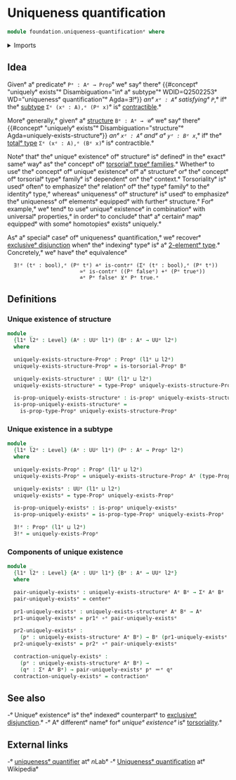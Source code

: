# Uniqueness quantification

```agda
module foundation.uniqueness-quantificationᵉ where
```

<details><summary>Imports</summary>

```agda
open import foundation.dependent-pair-typesᵉ
open import foundation.torsorial-type-familiesᵉ
open import foundation.universe-levelsᵉ

open import foundation-core.contractible-typesᵉ
open import foundation-core.function-typesᵉ
open import foundation-core.identity-typesᵉ
open import foundation-core.propositionsᵉ
```

</details>

## Idea

Givenᵉ aᵉ predicateᵉ `Pᵉ : Aᵉ → Prop`ᵉ weᵉ sayᵉ thereᵉ
{{#conceptᵉ "uniquelyᵉ exists"ᵉ Disambiguation="inᵉ aᵉ subtype"ᵉ WDID=Q2502253ᵉ WD="uniquenessᵉ quantification"ᵉ Agda=∃!ᵉ}}
_anᵉ `xᵉ : A`ᵉ satisfyingᵉ `P`_,ᵉ ifᵉ theᵉ [subtype](foundation-core.subtypes.mdᵉ)
`Σᵉ (xᵉ : A),ᵉ (Pᵉ x)`ᵉ isᵉ [contractible](foundation-core.contractible-types.md).ᵉ

Moreᵉ generally,ᵉ givenᵉ aᵉ [structure](foundation.structure.mdᵉ) `Bᵉ : Aᵉ → 𝒰`ᵉ weᵉ sayᵉ
thereᵉ
{{#conceptᵉ "uniquelyᵉ exists"ᵉ Disambiguation="structure"ᵉ Agda=uniquely-exists-structureᵉ}}
_anᵉ `xᵉ : A`ᵉ andᵉ aᵉ `yᵉ : Bᵉ x`_,ᵉ ifᵉ theᵉ
[totalᵉ type](foundation.dependent-pair-types.mdᵉ) `Σᵉ (xᵉ : A),ᵉ (Bᵉ x)`ᵉ isᵉ
contractible.ᵉ

Noteᵉ thatᵉ theᵉ uniqueᵉ existenceᵉ ofᵉ structureᵉ isᵉ definedᵉ in theᵉ exactᵉ sameᵉ wayᵉ asᵉ
theᵉ conceptᵉ ofᵉ
[torsorialᵉ typeᵉ families](foundation-core.torsorial-type-families.md).ᵉ Whetherᵉ
to useᵉ theᵉ conceptᵉ ofᵉ uniqueᵉ existenceᵉ ofᵉ aᵉ structureᵉ orᵉ theᵉ conceptᵉ ofᵉ
torsorialᵉ typeᵉ familyᵉ isᵉ dependentᵉ onᵉ theᵉ context.ᵉ Torsorialityᵉ isᵉ usedᵉ oftenᵉ to
emphasizeᵉ theᵉ relationᵉ ofᵉ theᵉ typeᵉ familyᵉ to theᵉ identityᵉ type,ᵉ whereasᵉ
uniquenessᵉ ofᵉ structureᵉ isᵉ usedᵉ to emphasizeᵉ theᵉ uniquenessᵉ ofᵉ elementsᵉ equippedᵉ
with furtherᵉ structure.ᵉ Forᵉ example,ᵉ weᵉ tendᵉ to useᵉ uniqueᵉ existenceᵉ in
combinationᵉ with universalᵉ properties,ᵉ in orderᵉ to concludeᵉ thatᵉ aᵉ certainᵉ mapᵉ
equippedᵉ with someᵉ homotopiesᵉ existsᵉ uniquely.ᵉ

Asᵉ aᵉ specialᵉ caseᵉ ofᵉ uniquenessᵉ quantification,ᵉ weᵉ recoverᵉ
[exclusiveᵉ disjunction](foundation.exclusive-disjunction.mdᵉ) whenᵉ theᵉ indexingᵉ
typeᵉ isᵉ aᵉ [2-elementᵉ type](univalent-combinatorics.2-element-types.md).ᵉ
Concretely,ᵉ weᵉ haveᵉ theᵉ equivalenceᵉ

```text
  ∃!ᵉ (tᵉ : bool),ᵉ (Pᵉ tᵉ) ≐ᵉ is-contrᵉ (Σᵉ (tᵉ : bool),ᵉ (Pᵉ tᵉ))
                       ≃ᵉ is-contrᵉ ((Pᵉ falseᵉ) +ᵉ (Pᵉ trueᵉ))
                       ≐ᵉ Pᵉ falseᵉ ⊻ᵉ Pᵉ true.ᵉ
```

## Definitions

### Unique existence of structure

```agda
module _
  {l1ᵉ l2ᵉ : Level} (Aᵉ : UUᵉ l1ᵉ) (Bᵉ : Aᵉ → UUᵉ l2ᵉ)
  where

  uniquely-exists-structure-Propᵉ : Propᵉ (l1ᵉ ⊔ l2ᵉ)
  uniquely-exists-structure-Propᵉ = is-torsorial-Propᵉ Bᵉ

  uniquely-exists-structureᵉ : UUᵉ (l1ᵉ ⊔ l2ᵉ)
  uniquely-exists-structureᵉ = type-Propᵉ uniquely-exists-structure-Propᵉ

  is-prop-uniquely-exists-structureᵉ : is-propᵉ uniquely-exists-structureᵉ
  is-prop-uniquely-exists-structureᵉ =
    is-prop-type-Propᵉ uniquely-exists-structure-Propᵉ
```

### Unique existence in a subtype

```agda
module _
  {l1ᵉ l2ᵉ : Level} (Aᵉ : UUᵉ l1ᵉ) (Pᵉ : Aᵉ → Propᵉ l2ᵉ)
  where

  uniquely-exists-Propᵉ : Propᵉ (l1ᵉ ⊔ l2ᵉ)
  uniquely-exists-Propᵉ = uniquely-exists-structure-Propᵉ Aᵉ (type-Propᵉ ∘ᵉ Pᵉ)

  uniquely-existsᵉ : UUᵉ (l1ᵉ ⊔ l2ᵉ)
  uniquely-existsᵉ = type-Propᵉ uniquely-exists-Propᵉ

  is-prop-uniquely-existsᵉ : is-propᵉ uniquely-existsᵉ
  is-prop-uniquely-existsᵉ = is-prop-type-Propᵉ uniquely-exists-Propᵉ

  ∃!ᵉ : Propᵉ (l1ᵉ ⊔ l2ᵉ)
  ∃!ᵉ = uniquely-exists-Propᵉ
```

### Components of unique existence

```agda
module _
  {l1ᵉ l2ᵉ : Level} {Aᵉ : UUᵉ l1ᵉ} {Bᵉ : Aᵉ → UUᵉ l2ᵉ}
  where

  pair-uniquely-existsᵉ : uniquely-exists-structureᵉ Aᵉ Bᵉ → Σᵉ Aᵉ Bᵉ
  pair-uniquely-existsᵉ = centerᵉ

  pr1-uniquely-existsᵉ : uniquely-exists-structureᵉ Aᵉ Bᵉ → Aᵉ
  pr1-uniquely-existsᵉ = pr1ᵉ ∘ᵉ pair-uniquely-existsᵉ

  pr2-uniquely-existsᵉ :
    (pᵉ : uniquely-exists-structureᵉ Aᵉ Bᵉ) → Bᵉ (pr1-uniquely-existsᵉ pᵉ)
  pr2-uniquely-existsᵉ = pr2ᵉ ∘ᵉ pair-uniquely-existsᵉ

  contraction-uniquely-existsᵉ :
    (pᵉ : uniquely-exists-structureᵉ Aᵉ Bᵉ) →
    (qᵉ : Σᵉ Aᵉ Bᵉ) → pair-uniquely-existsᵉ pᵉ ＝ᵉ qᵉ
  contraction-uniquely-existsᵉ = contractionᵉ
```

## See also

-ᵉ Uniqueᵉ existenceᵉ isᵉ theᵉ indexedᵉ counterpartᵉ to
  [exclusiveᵉ disjunction](foundation.exclusive-disjunction.md).ᵉ
-ᵉ Aᵉ differentᵉ nameᵉ forᵉ _uniqueᵉ existenceᵉ_ isᵉ
  [torsoriality](foundation.torsorial-type-families.md).ᵉ

## External links

-ᵉ [uniquenessᵉ quantifier](https://ncatlab.org/nlab/show/uniqueness+quantifierᵉ)
  atᵉ $n$Labᵉ
-ᵉ [Uniquenessᵉ quantification](https://en.wikipedia.org/wiki/Uniqueness_quantificationᵉ)
  atᵉ Wikipediaᵉ